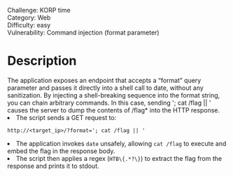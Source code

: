 Challenge: KORP time <br>
Category: Web <br>
Difficulty: easy <br>
Vulnerability: Command injection (format parameter)
<br>
<h1>Description</h1> The application exposes an endpoint that accepts a “format” query parameter and passes it directly into a shell call to date, without any sanitization. By injecting a shell-breaking sequence into the format string, you can chain arbitrary commands. In this case, sending '; cat /flag || ' causes the server to dump the contents of /flag* into the HTTP response.

<li>The script sends a GET request to: <pre><code>http://&lt;target_ip&gt;/?format='; cat /flag || '</code></pre> </li>

<li>The application invokes <code>date</code> unsafely, allowing <code>cat /flag</code> to execute and embed the flag in the response body.</li>

<li>The script then applies a regex (<code>HTB\{.*?\}</code>) to extract the flag from the response and prints it to stdout.</li> </ul>
